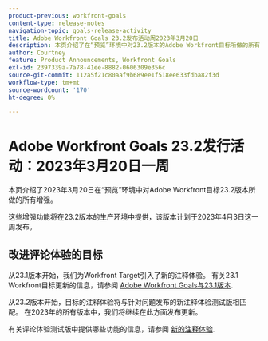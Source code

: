 ```yaml
---
product-previous: workfront-goals
content-type: release-notes
navigation-topic: goals-release-activity
title: Adobe Workfront Goals 23.2发布活动周2023年3月20日
description: 本页介绍了在“预览”环境中对23.2版本的Adobe Workfront目标所做的所有增强。 这些增强功能将于2023年3月20日这一周的生产环境中提供。
author: Courtney
feature: Product Announcements, Workfront Goals
exl-id: 2397339a-7a78-41ee-8882-0606309e356c
source-git-commit: 112a5f21c80aaf9b689ee1f518ee633fdba82f3d
workflow-type: tm+mt
source-wordcount: '170'
ht-degree: 0%

---
```


# Adobe Workfront Goals 23.2发行活动：2023年3月20日一周

本页介绍了2023年3月20日在“预览”环境中对Adobe Workfront目标23.2版本所做的所有增强。

这些增强功能将在23.2版本的生产环境中提供，该版本计划于2023年4月3日这一周发布。

## 改进评论体验的目标

从23.1版本开始，我们为Workfront Target引入了新的注释体验。 有关23.1 Workfront目标更新的信息，请参阅 [Adobe Workfront Goals与23.1版本](/help/quicksilver/product-announcements/product-releases/goals-release-activity/goals-23-1-release/goals-23-1-release.md).

从23.2版本开始，目标的注释体验将与针对问题发布的新注释体验测试版相匹配。 在2023年的所有版本中，我们将继续在此方面发布更新。

有关评论体验测试版中提供哪些功能的信息，请参阅 [新的注释体验](../../../betas/new-commenting-experience-beta/unified-commenting-experience.md).
